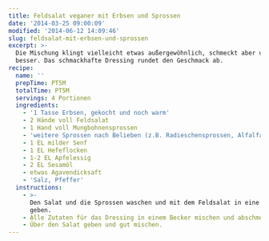```yaml
---
title: Feldsalat veganer mit Erbsen und Sprossen
date: '2014-03-25 09:00:09'
modified: '2014-06-12 14:09:46'
slug: feldsalat-mit-erbsen-und-sprossen
excerpt: >-
  Die Mischung klingt vielleicht etwas außergewöhnlich, schmeckt aber umso
  besser. Das schmackhafte Dressing rundet den Geschmack ab. 
recipe:
  name: ''
  prepTime: PT5M
  totalTime: PT5M
  servings: 4 Portionen
  ingredients:
    - '1 Tasse Erbsen, gekocht und noch warm'
    - 2 Hände voll Feldsalat
    - 1 Hand voll Mungbohnensprossen
    - 'weitere Sprossen nach Belieben (z.B. Radieschensprossen, Alfalfa,...)'
    - 1 EL milder Senf
    - 1 EL Hefeflocken
    - 1-2 EL Apfelessig
    - 2 EL Sesamöl
    - etwas Agavendicksaft
    - 'Salz, Pfeffer'
  instructions:
    - >-
      Den Salat und die Sprossen waschen und mit dem Feldsalat in eine Schüssel
      geben.
    - Alle Zutaten für das Dressing in einem Becker mischen und abschmecken.
    - Über den Salat geben und gut mischen.
---
```


[<!-- Image removed (no copyright): erbsen-feldsalat-sprossen.jpg -->](https://www.veganblatt.com/i/erbsen-feldsalat-sprossen.jpg)
